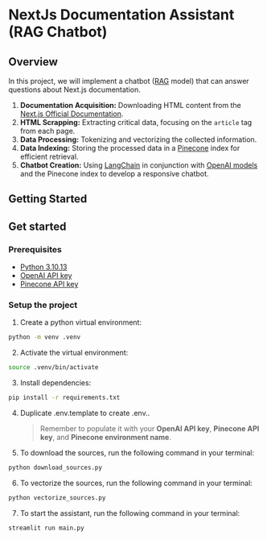 # NextJs Documentation Assistant (RAG Chatbot)

## Overview

In this project, we will implement a chatbot ([RAG](https://www.promptingguide.ai/techniques/rag) model) that can answer
questions about Next.js documentation.

1. **Documentation Acquisition:** Downloading HTML content from
   the [Next.js Official Documentation](https://nextjs.org/docs).
2. **HTML Scrapping:** Extracting critical data, focusing on the `article` tag from each page.
3. **Data Processing:** Tokenizing and vectorizing the collected information.
4. **Data Indexing:** Storing the processed data in a [Pinecone](https://www.promptingguide.ai/techniques/pinecone)
   index for efficient retrieval.
5. **Chatbot Creation:** Using [LangChain](https://www.langchain.com/) in conjunction
   with [OpenAI models](https://platform.openai.com/docs/models) and the Pinecone index to develop a responsive chatbot.

## Getting Started

## Get started

### Prerequisites

- [Python 3.10.13](https://www.python.org/downloads/)
- [OpenAI API key](https://platform.openai.com/account/api-keys)
- [Pinecone API key](https://app.pinecone.io/organizations/-Nl-1ULxOo96JUER84X4/projects/gcp-starter:96uoss8/keys)

### Setup the project

1. Create a python virtual environment:

```bash
python -m venv .venv
```

2. Activate the virtual environment:

```bash
source .venv/bin/activate
```

3. Install dependencies:

```bash
pip install -r requirements.txt
```

4. Duplicate .env.template to create .env..
   > Remember to populate it with your **OpenAI API key**, **Pinecone API key**, and **Pinecone environment name**.

5. To download the sources, run the following command in your terminal:

```bash
python download_sources.py
```

6. To vectorize the sources, run the following command in your terminal:

```bash
python vectorize_sources.py
```

7. To start the assistant, run the following command in your terminal:

```bash
streamlit run main.py
```